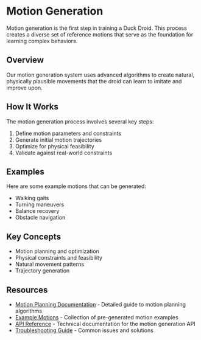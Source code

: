 # Motion Generation

Motion generation is the first step in training a Duck Droid. This process creates a diverse set of reference motions that serve as the foundation for learning complex behaviors.

## Overview

Our motion generation system uses advanced algorithms to create natural, physically plausible movements that the droid can learn to imitate and improve upon.

## How It Works

The motion generation process involves several key steps:

1. Define motion parameters and constraints
2. Generate initial motion trajectories
3. Optimize for physical feasibility
4. Validate against real-world constraints

## Examples

Here are some example motions that can be generated:

- Walking gaits
- Turning maneuvers
- Balance recovery
- Obstacle navigation

## Key Concepts

- Motion planning and optimization
- Physical constraints and feasibility
- Natural movement patterns
- Trajectory generation

## Resources

- [Motion Planning Documentation](docs/motion_planning.md) - Detailed guide to motion planning algorithms
- [Example Motions](examples/) - Collection of pre-generated motion examples
- [API Reference](api.md) - Technical documentation for the motion generation API
- [Troubleshooting Guide](troubleshooting.md) - Common issues and solutions 
